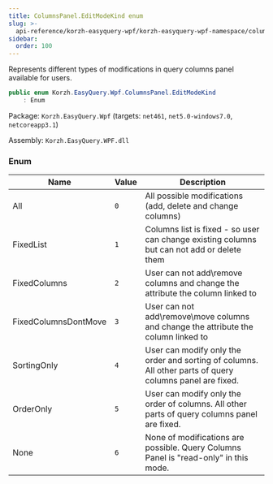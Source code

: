 ```yaml
---
title: ColumnsPanel.EditModeKind enum
slug: >-
  api-reference/korzh-easyquery-wpf/korzh-easyquery-wpf-namespace/columnspanel-editmodekind-enum
sidebar:
  order: 100
---
```


Represents different types of modifications in query columns panel available for users.
```csharp
public enum Korzh.EasyQuery.Wpf.ColumnsPanel.EditModeKind
    : Enum

```
Package: `Korzh.EasyQuery.Wpf` (targets: `net461`, `net5.0-windows7.0`, `netcoreapp3.1`)

Assembly: `Korzh.EasyQuery.WPF.dll`

### Enum

| Name | Value | Description | 
| --- | --- | --- | 
| All | `0` | All possible modifications (add, delete and change columns) | 
| FixedList | `1` | Columns list is fixed - so user can change existing columns but can not add or delete them | 
| FixedColumns | `2` | User can not add\remove columns and change the attribute the column linked to | 
| FixedColumnsDontMove | `3` | User can not add\remove\move columns and change the attribute the column linked to | 
| SortingOnly | `4` | User can modify only the order and sorting of columns. All other parts of query columns panel are fixed. | 
| OrderOnly | `5` | User can modify only the order of columns. All other parts of query columns panel are fixed. | 
| None | `6` | None of modifications are possible. Query Columns Panel is "read-only" in this mode. |
